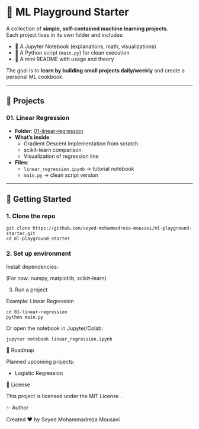# 🧪 ML Playground Starter

A collection of **simple, self-contained machine learning projects**.  
Each project lives in its own folder and includes:  
- 📓 A Jupyter Notebook (explanations, math, visualizations)  
- 🐍 A Python script (`main.py`) for clean execution  
- 📝 A mini README with usage and theory  

The goal is to **learn by building small projects daily/weekly** and create a personal ML cookbook.

---

## 📂 Projects

### 01. Linear Regression
- **Folder**: [01-linear-regression](01-linear-regression)  
- **What’s inside**:  
  - Gradient Descent implementation from scratch  
  - scikit-learn comparison  
  - Visualization of regression line  
- **Files**:  
  - `linear_regression.ipynb` → tutorial notebook  
  - `main.py` → clean script version  

---

## 🚀 Getting Started

### 1. Clone the repo
```
git clone https://github.com/seyed-mohammadreza-mousavi/ml-playground-starter.git
cd ml-playground-starter
```
### 2. Set up environment
Install dependencies:

(For now: numpy, matplotlib, scikit-learn)

3. Run a project

Example: Linear Regression
```
cd 01-linear-regression
python main.py
```

Or open the notebook in Jupyter/Colab:
```
jupyter notebook linear_regression.ipynb
```
📌 Roadmap

Planned upcoming projects:

- Logistic Regression


📜 License

This project is licensed under the MIT License
.

✨ Author

Created ❤️ by Seyed Mohammadreza Mousavi


